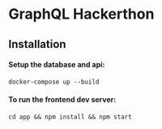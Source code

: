 # GraphQL Hackerthon

## Installation

#### Setup the database and api:
```shell
docker-compose up --build
```

#### To run the frontend dev server:

```shell
cd app && npm install && npm start
```
